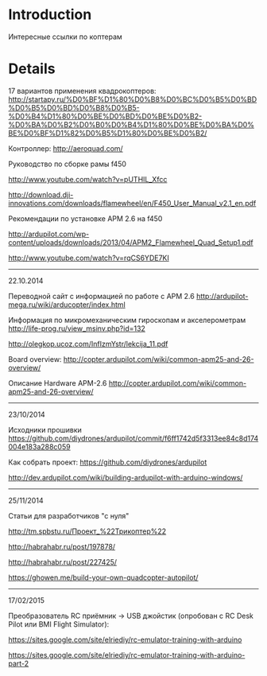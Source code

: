 # Introduction #

Интересные ссылки по коптерам


# Details #

17 вариантов применения квадрокоптеров:
http://startapy.ru/%D0%BF%D1%80%D0%B8%D0%BC%D0%B5%D0%BD%D0%B5%D0%BD%D0%B8%D0%B5-%D0%B4%D1%80%D0%BE%D0%BD%D0%BE%D0%B2-%D0%BA%D0%B2%D0%B0%D0%B4%D1%80%D0%BE%D0%BA%D0%BE%D0%BF%D1%82%D0%B5%D1%80%D0%BE%D0%B2/

Контроллер:
http://aeroquad.com/


Руководство по сборке рамы f450

http://www.youtube.com/watch?v=pUTHIL_Xfcc

http://download.dji-innovations.com/downloads/flamewheel/en/F450_User_Manual_v2.1_en.pdf

Рекомендации по установке APM 2.6 на f450

http://ardupilot.com/wp-content/uploads/downloads/2013/04/APM2_Flamewheel_Quad_Setup1.pdf

http://www.youtube.com/watch?v=rqCS6YDE7KI


---

22.10.2014

Переводной сайт с информацией по работе с APM 2.6
http://ardupilot-mega.ru/wiki/arducopter/index.html

Информация по микромеханическим гироскопам и акселерометрам
http://life-prog.ru/view_msinv.php?id=132

http://olegkop.ucoz.com/InfIzmYstr/lekcija_11.pdf

Board overview:
http://copter.ardupilot.com/wiki/common-apm25-and-26-overview/

Описание Hardware APM-2.6
http://copter.ardupilot.com/wiki/common-apm25-and-26-overview/


---

23/10/2014

Исходники прошивки
https://github.com/diydrones/ardupilot/commit/f6ff1742d5f3313ee84c8d174004e183a288c059

Как собрать проект:
https://github.com/diydrones/ardupilot

http://dev.ardupilot.com/wiki/building-ardupilot-with-arduino-windows/


---

25/11/2014

Статьи для разработчиков "с нуля"

http://tm.spbstu.ru/Проект_%22Трикоптер%22

http://habrahabr.ru/post/197878/

http://habrahabr.ru/post/227425/

https://ghowen.me/build-your-own-quadcopter-autopilot/


---

17/02/2015

Преобразователь RC приёмник -> USB джойстик (опробован с RC Desk Pilot или BMI Flight Simulator):

https://sites.google.com/site/elriediy/rc-emulator-training-with-arduino

https://sites.google.com/site/elriediy/rc-emulator-training-with-arduino-part-2